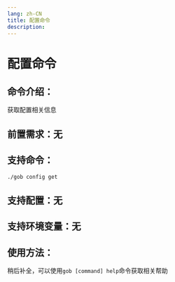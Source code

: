 ```yaml
---
lang: zh-CN
title: 配置命令
description:
---
```

# 配置命令

## 命令介绍：
获取配置相关信息
## 前置需求：无
## 支持命令：
```sh
./gob config get
```
## 支持配置：无
## 支持环境变量：无

## 使用方法：
稍后补全，可以使用`gob [command] help`命令获取相关帮助

